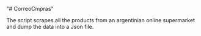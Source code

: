 "# CorreoCmpras" 

The script scrapes all the products from an argentinian online supermarket and dump the data into a Json file.